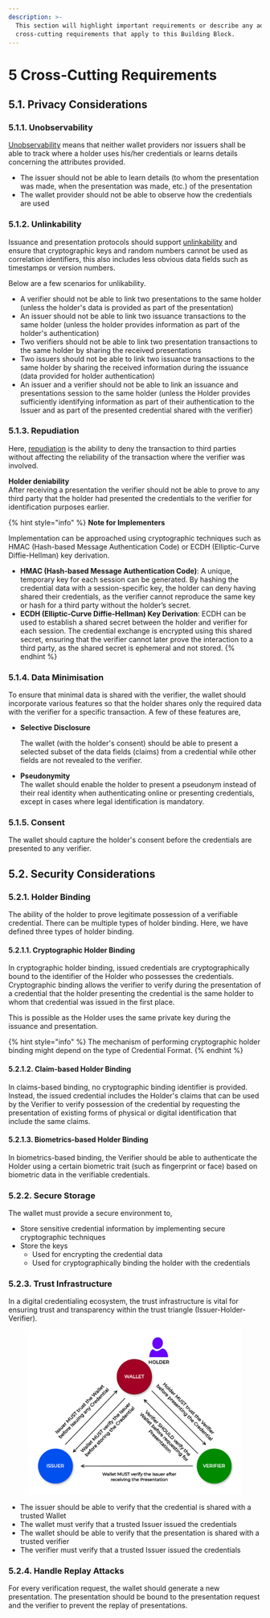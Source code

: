 ```yaml
---
description: >-
  This section will highlight important requirements or describe any additional
  cross-cutting requirements that apply to this Building Block.
---
```


# 5 Cross-Cutting Requirements

## 5.1. Privacy Considerations

### 5.1.1. Unobservability

[Unobservability](3-terminology.md#unobservability) means that neither wallet providers nor issuers shall be able to track where a holder uses his/her credentials or learns details concerning the attributes provided.

* The issuer should not be able to learn details (to whom the presentation was made, when the presentation was made, etc.) of the presentation
* The wallet provider should not be able to observe how the credentials are used

### 5.1.2. Unlinkability

Issuance and presentation protocols should support [unlinkability](3-terminology.md#unlinkability) and ensure that cryptographic keys and random numbers cannot be used as correlation identifiers, this also includes less obvious data fields such as timestamps or version numbers.

Below are a few scenarios for unlikability.

* A verifier should not be able to link two presentations to the same holder (unless the holder's data is provided as part of the presentation)
* An issuer should not be able to link two issuance transactions to the same holder (unless the holder provides information as part of the holder's authentication)
* Two verifiers should not be able to link two presentation transactions to the same holder by sharing the received presentations
* Two issuers should not be able to link two issuance transactions to the same holder by sharing the received information during the issuance (data provided for holder authentication)
* An issuer and a verifier should not be able to link an issuance and presentations session to the same holder (unless the Holder provides sufficiently identifying information as part of their authentication to the Issuer and as part of the presented credential shared with the verifier)

### 5.1.3. Repudiation

Here, [repudiation](3-terminology.md#repudiation) is the ability to deny the transaction to third parties without affecting the reliability of the transaction where the verifier was involved.

**Holder deniability**\
After receiving a presentation the verifier should not be able to prove to any third party that the holder had presented the credentials to the verifier for identification purposes earlier.&#x20;

{% hint style="info" %}
**Note for Implementers**

Implementation can be approached using cryptographic techniques such as HMAC (Hash-based Message Authentication Code) or ECDH (Elliptic-Curve Diffie-Hellman) key derivation.

* **HMAC (Hash-based Message Authentication Code)**: A unique, temporary key for each session can be generated. By hashing the credential data with a session-specific key, the holder can deny having shared their credentials, as the verifier cannot reproduce the same key or hash for a third party without the holder’s secret.
* **ECDH (Elliptic-Curve Diffie-Hellman) Key Derivation**: ECDH can be used to establish a shared secret between the holder and verifier for each session. The credential exchange is encrypted using this shared secret, ensuring that the verifier cannot later prove the interaction to a third party, as the shared secret is ephemeral and not stored.
{% endhint %}

### 5.1.4. Data Minimisation

To ensure that minimal data is shared with the verifier, the wallet should incorporate various features so that the holder shares only the required data with the verifier for a specific transaction. A few of these features are,

*   **Selective Disclosure**

    The wallet (with the holder's consent) should be able to present a selected subset of the data fields (claims) from a credential while other fields are not revealed to the verifier.
* **Pseudonymity**\
  The wallet should enable the holder to present a pseudonym instead of their real identity when authenticating online or presenting credentials, except in cases where legal identification is mandatory.

### 5.1.5. Consent

The wallet should capture the holder's consent before the credentials are presented to any verifier.

## 5.2. Security Considerations

### 5.2.1. Holder Binding

The ability of the holder to prove legitimate possession of a verifiable credential. There can be multiple types of holder binding. Here, we have defined three types of holder binding.

#### 5.2.1.1. Cryptographic Holder Binding

In cryptographic holder binding, issued credentials are cryptographically bound to the identifier of the Holder who possesses the credentials. Cryptographic binding allows the verifier to verify during the presentation of a credential that the holder presenting the credential is the same holder to whom that credential was issued in the first place.

This is possible as the Holder uses the same private key during the issuance and presentation.

{% hint style="info" %}
The mechanism of performing cryptographic holder binding might depend on the type of Credential Format.
{% endhint %}

#### 5.2.1.2. Claim-based Holder Binding

In claims-based binding, no cryptographic binding identifier is provided. Instead, the issued credential includes the Holder's claims that can be used by the Verifier to verify possession of the credential by requesting the presentation of existing forms of physical or digital identification that include the same claims.

#### 5.2.1.3. Biometrics-based Holder Binding

In biometrics-based binding, the Verifier should be able to authenticate the Holder using a certain biometric trait (such as fingerprint or face) based on biometric data in the verifiable credentials.

### 5.2.2. Secure Storage

The wallet must provide a secure environment to,

* Store sensitive credential information by implementing secure cryptographic techniques
* Store the keys
  * Used for encrypting the credential data
  * Used for cryptographically binding the holder with the credentials

### 5.2.3. Trust Infrastructure

In a digital credentialing ecosystem, the trust infrastructure is vital for ensuring trust and transparency within the trust triangle (Issuer-Holder-Verifier).

<figure><img src=".gitbook/assets/trust-triangle.png" alt="" width="563"><figcaption></figcaption></figure>

* The issuer should be able to verify that the credential is shared with a trusted Wallet
* The wallet must verify that a trusted Issuer issued the credentials
* The wallet should be able to verify that the presentation is shared with a trusted verifier
* The verifier must verify that a trusted Issuer issued the credentials

### 5.2.4. Handle Replay Attacks

For every verification request, the wallet should generate a new presentation. The presentation should be bound to the presentation request and the verifier to prevent the replay of presentations.
